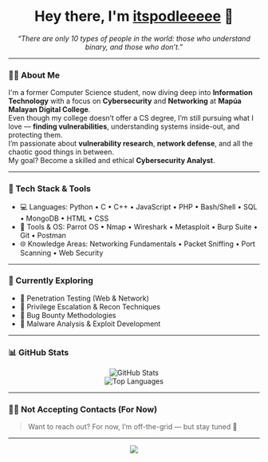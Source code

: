 <!-- GitHub Profile README for itspodleeeee -->

<h1 align="center">Hey there, I'm <a href="https://github.com/itspodleeeee" target="_blank">itspodleeeee</a> 👋</h1>

<p align="center">
  <em>“There are only 10 types of people in the world: those who understand binary, and those who don’t.”</em>
</p>

---

### 👨‍💻 About Me

I'm a former Computer Science student, now diving deep into **Information Technology** with a focus on **Cybersecurity** and **Networking** at **Mapúa Malayan Digital College**.  
Even though my college doesn’t offer a CS degree, I’m still pursuing what I love — **finding vulnerabilities**, understanding systems inside-out, and protecting them.  
I’m passionate about **vulnerability research**, **network defense**, and all the chaotic good things in between.  
My goal? Become a skilled and ethical **Cybersecurity Analyst**.

---

### 🧰 Tech Stack & Tools

- 💻 Languages: Python • C • C++ • JavaScript • PHP • Bash/Shell • SQL • MongoDB • HTML • CSS  
- 🧪 Tools & OS: Parrot OS • Nmap • Wireshark • Metasploit • Burp Suite • Git • Postman  
- 🌐 Knowledge Areas: Networking Fundamentals • Packet Sniffing • Port Scanning • Web Security

---

### 🔭 Currently Exploring

- 🔐 Penetration Testing (Web & Network)  
- 🧬 Privilege Escalation & Recon Techniques  
- 🐞 Bug Bounty Methodologies  
- 🧠 Malware Analysis & Exploit Development

---

### 📊 GitHub Stats

<p align="center">
  <img src="https://github-readme-stats.vercel.app/api?username=itspodleeeee&show_icons=true&hide_title=true&hide=issues&hide_border=true&theme=tokyonight" alt="GitHub Stats" />
  <br/>
  <img src="https://github-readme-stats.vercel.app/api/top-langs/?username=itspodleeeee&layout=compact&hide_border=true&theme=tokyonight&langs_count=6" alt="Top Languages" />
</p>

---

### 🙅‍♂️ Not Accepting Contacts (For Now)

> Want to reach out? For now, I’m off-the-grid — but stay tuned 👀

---

<p align="center">
  <img src="https://capsule-render.vercel.app/api?type=wave&color=0f0f0f&height=100&section=footer" />
</p>
